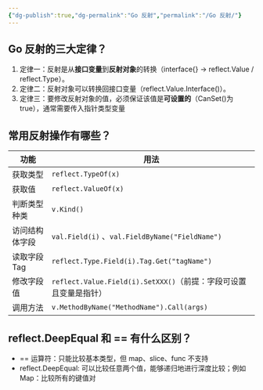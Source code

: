 ```yaml
---
{"dg-publish":true,"dg-permalink":"Go 反射","permalink":"/Go 反射/"}
---
```



## Go 反射的三大定律？

1. 定律一：反射是从**接口变量**到**反射对象**的转换（interface{} → reflect.Value / reflect.Type）。
2. 定律二：反射对象可以转换回接口变量（reflect.Value.Interface()）。
3. 定律三：要修改反射对象的值，必须保证该值是**可设置的**（CanSet()为true），通常需要传入指针类型变量

## 常用反射操作有哪些？

| 功能             | 用法                                                                                     |
|------------------|------------------------------------------------------------------------------------------|
| 获取类型         | `reflect.TypeOf(x)`                                                                      |
| 获取值           | `reflect.ValueOf(x)`                                                                     |
| 判断类型种类     | `v.Kind()`                                                                               |
| 访问结构体字段   | `val.Field(i)` 、`val.FieldByName("FieldName")`                                           |
| 读取字段 Tag     | `reflect.Type.Field(i).Tag.Get("tagName")`                                               |
| 修改字段值       | `reflect.Value.Field(i).SetXXX()`（前提：字段可设置且变量是指针）                           |
| 调用方法         | `v.MethodByName("MethodName").Call(args)`                                                |

## reflect.DeepEqual 和 == 有什么区别？


- == 运算符：只能比较基本类型，但 map、slice、func 不支持
- reflect.DeepEqual: 可以比较任意两个值，能够递归地进行深度比较；例如 Map：比较所有的键值对